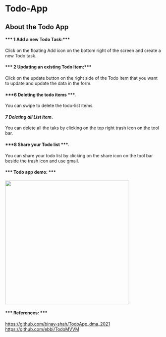# Todo-App
## About the Todo App
#### *** 1 Add a new Todo Task:***
Click on the floating Add icon on the bottom right of the screen and create a new Todo task.
#### *** 2 Updating an existing Todo Item:***
Click on the update button on the right side of the Todo Item that you want to update and update the data in the form.
#### ***6 Deleting the todo items ***.
You can swipe to delete the todo-list items.
#### ***7 Deleting all List item***.
You can delete all the taks by clicking on the top right trash icon on the tool bar.
#### ***8 Share your Todo list ***.
You can share your todo list by clicking on the share icon on the tool bar beside the trash icon and use gmail.

#### *** Todo app demo: ***
<img src ="gif/ToDo.gif" width="400" />

#### *** References: ***
https://github.com/binay-shah/TodoApp_dma_2021
https://github.com/ebbi/TodoMVVM
